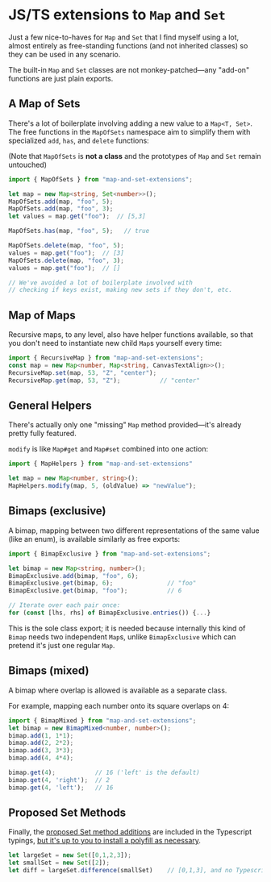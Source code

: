 # JS/TS extensions to `Map` and `Set`

Just a few nice-to-haves for `Map` and `Set` that I find myself using a lot, almost entirely as free-standing functions (and not inherited classes) so they can be used in any scenario.

The built-in `Map` and `Set` classes are not monkey-patched&mdash;any "add-on" functions are just plain exports.

## A Map of Sets

There's a lot of boilerplate involving adding a new value to a `Map<T, Set>`. The free functions in the `MapOfSets` namespace aim to simplify them with specialized `add`, `has`, and `delete` functions:

(Note that `MapOfSets` is **not a class** and the prototypes of `Map` and `Set` remain untouched)

```ts
import { MapOfSets } from "map-and-set-extensions";

let map = new Map<string, Set<number>>();
MapOfSets.add(map, "foo", 5);
MapOfSets.add(map, "foo", 3);
let values = map.get("foo");  // [5,3]

MapOfSets.has(map, "foo", 5);   // true

MapOfSets.delete(map, "foo", 5);
values = map.get("foo");  // [3]
MapOfSets.delete(map, "foo", 3);
values = map.get("foo");  // []

// We've avoided a lot of boilerplate involved with
// checking if keys exist, making new sets if they don't, etc.
```

## Map of Maps

Recursive maps, to any level, also have helper functions available, so that you don't need to instantiate new child `Map`s yourself every time:
```ts
import { RecursiveMap } from "map-and-set-extensions";
const map = new Map<number, Map<string, CanvasTextAlign>>();
RecursiveMap.set(map, 53, "Z", "center");
RecursiveMap.get(map, 53, "Z");           // "center"
```

## General Helpers

There's actually only one "missing" `Map` method provided&mdash;it's already pretty fully featured.

`modify` is like `Map#get` and `Map#set` combined into one action:

```ts
import { MapHelpers } from "map-and-set-extensions"

let map = new Map<number, string>();
MapHelpers.modify(map, 5, (oldValue) => "newValue");
```



## Bimaps (exclusive)

A bimap, mapping between two different representations of the same value (like an enum), is available similarly as free exports:

```ts
import { BimapExclusive } from "map-and-set-extensions";

let bimap = new Map<string, number>();
BimapExclusive.add(bimap, "foo", 6);
BimapExclusive.get(bimap, 6);               // "foo"
BimapExclusive.get(bimap, "foo");           // 6

// Iterate over each pair once:
for (const [lhs, rhs] of BimapExclusive.entries()) {...}
```

This is the sole class export; it is needed because internally this kind of `Bimap` needs two independent `Map`s, unlike `BimapExclusive` which can pretend it's just one regular `Map`.

## Bimaps (mixed)

A bimap where overlap is allowed is available as a separate class.

For example, mapping each number onto its square overlaps on 4:

```ts
import { BimapMixed } from "map-and-set-extensions";
let bimap = new BimapMixed<number, number>();
bimap.add(1, 1*1);
bimap.add(2, 2*2);
bimap.add(3, 3*3);
bimap.add(4, 4*4);

bimap.get(4);           // 16 ('left' is the default)
bimap.get(4, 'right');  // 2
bimap.get(4, 'left');   // 16
```

## Proposed Set Methods

Finally, the [proposed Set method additions](https://github.com/tc39/proposal-set-methods) are included in the Typescript typings, [but it's up to you to install a polyfill as necessary](https://github.com/zloirock/core-js#new-set-methods).
```typescript
let largeSet = new Set([0,1,2,3]);
let smallSet = new Set([2]);
let diff = largeSet.difference(smallSet)    // [0,1,3], and no Typescript error
```
